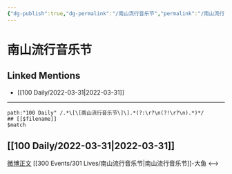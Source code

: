 ```yaml
---
{"dg-publish":true,"dg-permalink":"/南山流行音乐节","permalink":"/南山流行音乐节/"}
---
```


# 南山流行音乐节

## Linked Mentions
- [[100 Daily/2022-03-31\|2022-03-31]]


---

```expander
path:"100 Daily" /.*\[\[南山流行音乐节\]\].*(?:\r?\n(?!\r?\n).*)*/
## [[$filename]]
$match
```
## [[100 Daily/2022-03-31\|2022-03-31]]
[微博正文](https://m.weibo.cn/7002182285/4753123480965087) [[300 Events/301 Lives/南山流行音乐节\|南山流行音乐节]]-大鱼
<-->
